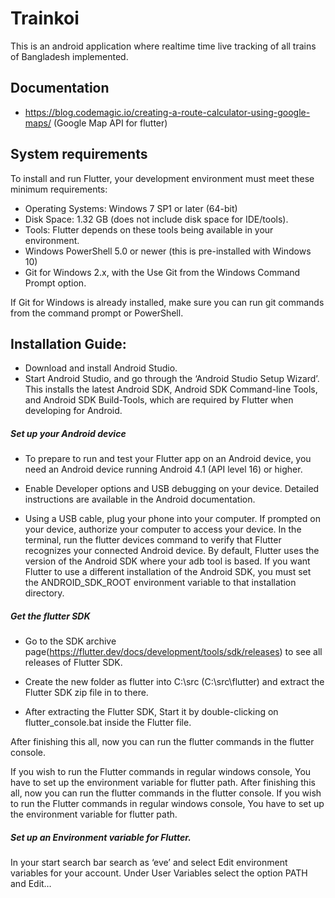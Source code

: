 # Trainkoi

This is an android application where realtime time live tracking of all trains of Bangladesh implemented. 



## Documentation

- https://blog.codemagic.io/creating-a-route-calculator-using-google-maps/  (Google Map API for flutter)


## System requirements

To install and run Flutter, your development environment must meet these minimum requirements:

- Operating Systems: Windows 7 SP1 or later (64-bit)
- Disk Space: 1.32 GB (does not include disk space for IDE/tools).
- Tools: Flutter depends on these tools being available in your environment.
- Windows PowerShell 5.0 or newer (this is pre-installed with Windows 10)
- Git for Windows 2.x, with the Use Git from the Windows Command Prompt option.

If Git for Windows is already installed, make sure you can run git commands from the command prompt or PowerShell.




## Installation Guide:


- Download and install Android Studio.
- Start Android Studio, and go through the ‘Android Studio Setup Wizard’. This installs the latest Android SDK, Android SDK Command-line Tools, and Android SDK Build-Tools, which are required by Flutter when developing for Android.

##### Set up your Android device 
- To prepare to run and test your Flutter app on an Android device, you need an Android device running Android 4.1 (API level 16) or higher.

- Enable Developer options and USB debugging on your device. Detailed instructions are available in the Android documentation.

- Using a USB cable, plug your phone into your computer. If prompted on your device, authorize your computer to access your device.
In the terminal, run the flutter devices command to verify that Flutter recognizes your connected Android device. By default, Flutter uses the version of the Android SDK where your adb tool is based. If you want Flutter to use a different installation of the Android SDK, you must set the ANDROID_SDK_ROOT environment variable to that installation directory.

##### Get the flutter SDK

- Go to the SDK archive page(https://flutter.dev/docs/development/tools/sdk/releases) to see all releases of Flutter SDK.

- Create the new folder as flutter into C:\src (C:\src\flutter) and extract the Flutter SDK zip file in to there.

- After extracting the Flutter SDK, Start it by double-clicking on flutter_console.bat inside the Flutter file.

After finishing this all, now you can run the flutter commands in the flutter console.

If you wish to run the Flutter commands in regular windows console, You have to set up the environment variable for flutter path.
After finishing this all, now you can run the flutter commands in the flutter console.
If you wish to run the Flutter commands in regular windows console, You have to set up the environment variable for flutter path.

##### Set up an Environment variable for Flutter.
In your start search bar search as ‘eve’ and select Edit environment variables for your account.
Under User Variables select the option PATH and Edit…



